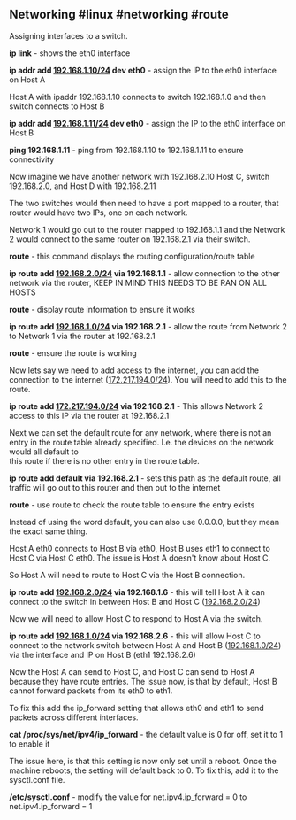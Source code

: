 
## Networking  #linux #networking #route 
  
Assigning interfaces to a switch.  
  
**ip link** - shows the eth0 interface  
  
**ip addr add [192.168.1.10/24](http://192.168.1.10/24) dev eth0** - assign the IP to the eth0 interface on Host A  
  
Host A with ipaddr 192.168.1.10 connects to switch 192.168.1.0 and then switch connects to Host B  
  
**ip addr add [192.168.1.11/24](http://192.168.1.11/24) dev eth0** - assign the IP to the eth0 interface on Host B  
  
**ping 192.168.1.11** - ping from 192.168.1.10 to 192.168.1.11 to ensure connectivity  
  
Now imagine we have another network with 192.168.2.10 Host C, switch 192.168.2.0, and Host D with 192.168.2.11  
  
The two switches would then need to have a port mapped to a router, that router would have two IPs, one on each network.  
  
Network 1 would go out to the router mapped to 192.168.1.1 and the Network 2 would connect to the same router on 192.168.2.1 via their switch.  
  
**route** - this command displays the routing configuration/route table  
  
**ip route add [192.168.2.0/24](http://192.168.2.0/24) via 192.168.1.1** - allow connection to the other network via the router, KEEP IN MIND THIS NEEDS TO BE RAN ON ALL HOSTS  
  
**route** - display route information to ensure it works  
  
**ip route add [192.168.1.0/24](http://192.168.1.0/24) via 192.168.2.1** - allow the route from Network 2 to Network 1 via the router at 192.168.2.1  
  
**route** - ensure the route is working  
  
Now lets say we need to add access to the internet, you can add the connection to the internet ([172.217.194.0/24](http://172.217.194.0/24)). You will need to add this to the route.  
  
**ip route add [172.217.194.0/24](http://172.217.194.0/24) via 192.168.2.1** - This allows Network 2 access to this IP via the router at 192.168.2.1  
  
Next we can set the default route for any network, where there is not an entry in the route table already specified. I.e. the devices on the network would all default to  
this route if there is no other entry in the route table.  
  
**ip route add default via 192.168.2.1** - sets this path as the default route, all traffic will go out to this router and then out to the internet  
  
**route** - use route to check the route table to ensure the entry exists  
  
Instead of using the word default, you can also use 0.0.0.0, but they mean the exact same thing.  
  
  
Host A eth0 connects to Host B via eth0, Host B uses eth1 to connect to Host C via Host C eth0. The issue is Host A doesn't know about Host C.  
  
So Host A will need to route to Host C via the Host B connection.  
  
**ip route add [192.168.2.0/24](http://192.168.2.0/24) via 192.168.1.6** - this will tell Host A it can connect to the switch in between Host B and Host C ([192.168.2.0/24](http://192.168.2.0/24))  
  
Now we will need to allow Host C to respond to Host A via the switch.  
  
**ip route add [192.168.1.0/24](http://192.168.1.0/24) via 192.168.2.6** - this will allow Host C to connect to the network switch between Host A and Host B ([192.168.1.0/24](http://192.168.1.0/24)) via the interface and IP on Host B (eth1 192.168.2.6)  
  
Now the Host A can send to Host C, and Host C can send to Host A because they have route entries. The issue now, is that by default, Host B cannot forward packets from its eth0 to eth1.  
  
To fix this add the ip_forward setting that allows eth0 and eth1 to send packets across different interfaces.  
  
**cat /proc/sys/net/ipv4/ip_forward** - the default value is 0 for off, set it to 1 to enable it  
  
The issue here, is that this setting is now only set until a reboot. Once the machine reboots, the setting will default back to 0. To fix this, add it to the sysctl.conf file.  
  
**/etc/sysctl.conf** - modify the value for net.ipv4.ip_forward = 0 to net.ipv4.ip_forward = 1